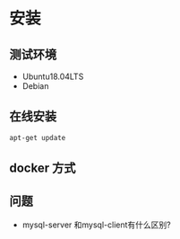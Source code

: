 # 安装

## 测试环境
- Ubuntu18.04LTS
- Debian

## 在线安装
```bash
apt-get update
```

## docker 方式


## 问题
- mysql-server 和mysql-client有什么区别?